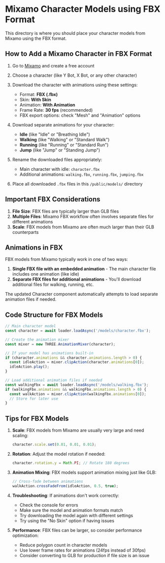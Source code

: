 # Mixamo Character Models using FBX Format

This directory is where you should place your character models from Mixamo using the FBX format.

## How to Add a Mixamo Character in FBX Format

1. Go to [Mixamo](https://www.mixamo.com/) and create a free account
2. Choose a character (like Y Bot, X Bot, or any other character)
3. Download the character with animations using these settings:
   - Format: **FBX (.fbx)**
   - Skin: **With Skin**
   - Animation: **With Animation** 
   - Frame Rate: **30 fps** (recommended)
   - FBX export options: check "Mesh" and "Animation" options

4. Download separate animations for your character:
   - **Idle** (like "Idle" or "Breathing Idle")
   - **Walking** (like "Walking" or "Standard Walk")
   - **Running** (like "Running" or "Standard Run")
   - **Jump** (like "Jump" or "Standing Jump")

5. Rename the downloaded files appropriately:
   - Main character with idle: `character.fbx`
   - Additional animations: `walking.fbx`, `running.fbx`, `jumping.fbx`

6. Place all downloaded `.fbx` files in this `/public/models/` directory

## Important FBX Considerations

1. **File Size**: FBX files are typically larger than GLB files
2. **Multiple Files**: Mixamo FBX workflow often involves separate files for different animations
3. **Scale**: FBX models from Mixamo are often much larger than their GLB counterparts

## Animations in FBX

FBX models from Mixamo typically work in one of two ways:

1. **Single FBX file with an embedded animation** - The main character file includes one animation (like idle)
2. **Separate FBX files for additional animations** - You'll download additional files for walking, running, etc.

The updated Character component automatically attempts to load separate animation files if needed.

## Code Structure for FBX Models

```typescript
// Main character model
const character = await loader.loadAsync('/models/character.fbx');

// Create the animation mixer
const mixer = new THREE.AnimationMixer(character);

// If your model has animations built-in
if (character.animations && character.animations.length > 0) {
  const idleAction = mixer.clipAction(character.animations[0]);
  idleAction.play();
}

// Load additional animation files if needed
const walkingFbx = await loader.loadAsync('/models/walking.fbx');
if (walkingFbx.animations && walkingFbx.animations.length > 0) {
  const walkAction = mixer.clipAction(walkingFbx.animations[0]);
  // Store for later use
}
```

## Tips for FBX Models

1. **Scale**: FBX models from Mixamo are usually very large and need scaling:
   ```typescript
   character.scale.set(0.01, 0.01, 0.01);
   ```

2. **Rotation**: Adjust the model rotation if needed:
   ```typescript
   character.rotation.y = Math.PI; // Rotate 180 degrees
   ```

3. **Animation Mixing**: FBX models support animation mixing just like GLB:
   ```typescript
   // Cross-fade between animations
   walkAction.crossFadeFrom(idleAction, 0.5, true);
   ```

4. **Troubleshooting**: If animations don't work correctly:
   - Check the console for errors
   - Make sure the model and animation formats match
   - Try downloading the model again with different settings
   - Try using the "No Skin" option if having issues

5. **Performance**: FBX files can be larger, so consider performance optimization:
   - Reduce polygon count in character models
   - Use lower frame rates for animations (24fps instead of 30fps)
   - Consider converting to GLB for production if file size is an issue 